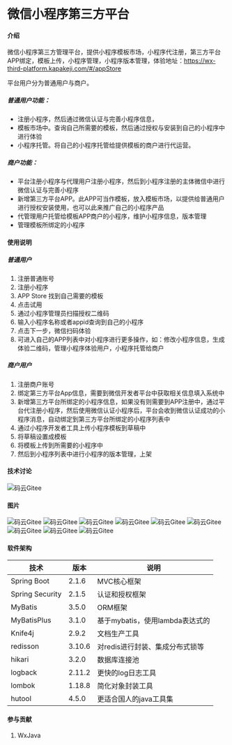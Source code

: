 # 微信小程序第三方平台

#### 介绍
微信小程序第三方管理平台，提供小程序模板市场，小程序代注册，第三方平台APP绑定，模板上传，小程序管理，小程序版本管理，体验地址：https://wx-third-platform.kapakeji.com/#/appStore

平台用户分为普通用户与商户。

##### 普通用户功能：
- 注册小程序，然后通过微信认证与完善小程序信息，
- 模板市场中。查询自己所需要的模板，然后通过授权与安装到自己的小程序中进行体验
- 小程序托管。将自己的小程序托管给提供模板的商户进行代运营。

##### 商户功能：
- 平台注册小程序与代理用户注册小程序，然后到小程序注册的主体微信中进行微信认证与完善小程序
- 新增第三方平台APP。此APP可当作模板，放入模板市场，以提供给普通用户进行授权安装使用，也可以此来推广自己的小程序产品
- 代管理用户托管给模板APP商户的小程序，维护小程序信息，版本管理
- 管理模板所绑定的小程序

#### 使用说明

##### 普通用户
1. 注册普通账号
2. 注册小程序
3. APP Store 找到自己需要的模板
4. 点击试用
5. 通过小程序管理员扫描授权二维码
6. 输入小程序名称或者appid查询到自己的小程序
7. 点击下一步，微信扫码体验
8. 可进入自己的APP列表中对小程序进行更多操作，如：修改小程序信息，生成体验二维码，管理小程序体验用户，小程序托管给商户

##### 商户用户
1.  注册商户账号
2.  绑定第三方平台App信息，需要到微信开发者平台中获取相关信息填入系统中
3.  新增第三方平台所绑定的小程序信息，如果没有则需要到APP注册中，通过平台代注册小程序，然后使用微信认证小程序后，平台会收到微信认证成功的小程序消息，自动绑定到第三方平台所绑定的小程序列表中
4.  通过小程序开发者工具上传小程序模板到草稿中
5.  将草稿设置成模板
6.  将模板上传到所需要的小程序中
7.  然后到小程序列表中进行小程序的版本管理，上架

#### 技术讨论
![码云Gitee](img/联系方式.jpg "APP注册")

#### 图片
![码云Gitee](img/APP注册.png "APP注册")
![码云Gitee](img/AppStore.png "APP注册")
![码云Gitee](img/商户模板管理.png "APP注册")
![码云Gitee](img/微信截图_20220629130145.png "APP注册")
![码云Gitee](img/普通用户-APP列表.png "APP注册")
![码云Gitee](img/模板库管理.png "APP注册")
![码云Gitee](img/模板详情.png "APP注册")
![码云Gitee](img/注册.png "APP注册")
![码云Gitee](img/注册页面.png "APP注册")


#### 软件架构
| 技术                   | 版本   | 说明                                    |
| ---------------------- | ------ | --------------------------------------- |
| Spring Boot            | 2.1.6  | MVC核心框架                             |
| Spring Security  | 2.1.5  | 认证和授权框架                          |
| MyBatis                | 3.5.0  | ORM框架                                 |
| MyBatisPlus            | 3.1.0  | 基于mybatis，使用lambda表达式的         |
| Knife4j             | 2.9.2  | 文档生产工具                            |
| redisson               | 3.10.6 | 对redis进行封装、集成分布式锁等         |
| hikari                 | 3.2.0  | 数据库连接池                            |
| logback                 | 2.11.2 | 更快的log日志工具                       |
| lombok                 | 1.18.8 | 简化对象封装工具                        |
| hutool                 | 4.5.0  | 更适合国人的java工具集                  |

#### 参与贡献

1.  WxJava 
